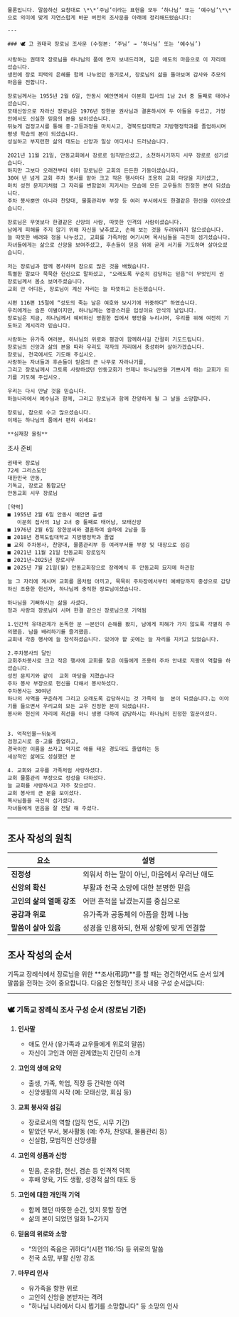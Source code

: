 ```
물론입니다. 말씀하신 요청대로 \*\*‘주님’이라는 표현을 모두 ‘하나님’ 또는 ‘예수님’\*\*으로 의미에 맞게 자연스럽게 바꾼 버전의 조사문을 아래에 정리해드렸습니다:

---

### 🕊 고 권태국 장로님 조사문 (수정본: ‘주님’ → ‘하나님’ 또는 ‘예수님’)

사랑하는 권태국 장로님을 하나님의 품에 먼저 보내드리며, 깊은 애도의 마음으로 이 자리에 섰습니다.
생전에 장로 피택의 은혜를 함께 나누었던 동기로서, 장로님의 삶을 돌아보며 감사와 추모의 마음을 전합니다.

장로님께서는 1955년 2월 6일, 안동시 예안면에서 이분희 집사의 1남 2녀 중 둘째로 태어나셨습니다.
모태신앙으로 자라신 장로님은 1976년 장한분 권사님과 결혼하시어 두 아들을 두셨고, 가정 안에서도 신실한 믿음의 본을 보이셨습니다.
뒤늦게 검정고시를 통해 중·고등과정을 마치시고, 경북도립대학교 지방행정학과를 졸업하시며 평생 학습의 본이 되셨습니다.
성실하고 부지런한 삶의 태도는 신앙과 일상 어디서나 드러났습니다.

2021년 11월 21일, 안동교회에서 장로로 임직받으셨고, 소천하시기까지 시무 장로로 섬기셨습니다.
하지만 그보다 오래전부터 이미 장로님은 교회의 든든한 기둥이셨습니다.
30여 년 넘게 교회 주차 봉사를 맡아 크고 작은 행사마다 조용히 교회 마당을 지키셨고,
마치 성전 문지기처럼 그 자리를 변함없이 지키시는 모습에 모든 교우들의 진정한 본이 되셨습니다.
주차 봉사뿐만 아니라 찬양대, 물품관리부 부장 등 여러 부서에서도 한결같은 헌신을 이어오셨습니다.

장로님은 무엇보다 한결같은 신앙의 사람, 따뜻한 인격의 사람이셨습니다.
남에게 피해를 주지 않기 위해 자신을 낮추셨고, 손해 보는 것을 두려워하지 않으셨습니다.
늘 따뜻한 배려와 정을 나누셨고, 교회를 가족처럼 여기시며 목사님들을 극진히 섬기셨습니다.
자녀들에게는 삶으로 신앙을 보여주셨고, 후손들이 믿음 위에 굳게 서기를 기도하며 살아오셨습니다.

저는 장로님과 함께 봉사하며 참으로 많은 것을 배웠습니다.
특별한 말보다 묵묵한 헌신으로 말하셨고, "오래도록 꾸준히 감당하는 믿음"이 무엇인지 권 장로님께서 몸소 보여주셨습니다.
교회 안 어디든, 장로님이 계신 자리는 늘 따뜻하고 든든했습니다.

시편 116편 15절에 “성도의 죽는 날은 여호와 보시기에 귀중하다” 하였습니다.
우리에게는 슬픈 이별이지만, 하나님께는 영광스러운 입성이요 안식의 날입니다.
장로님은 지금, 하나님께서 예비하신 영원한 집에서 평안을 누리시며, 우리를 위해 여전히 기도하고 계시리라 믿습니다.

사랑하는 유가족 여러분, 하나님의 위로와 평강이 함께하시길 간절히 기도드립니다.
장로님의 신앙과 삶의 본을 따라 우리도 각자의 자리에서 충성하며 살아가겠습니다.
장로님, 천국에서도 기도해 주십시오.
사랑하는 자녀들과 후손들이 믿음의 큰 나무로 자라나기를,
그리고 장로님께서 그토록 사랑하셨던 안동교회가 언제나 하나님만을 기쁘시게 하는 교회가 되기를 기도해 주십시오.

우리는 다시 만날 것을 믿습니다.
하늘나라에서 예수님과 함께, 그리고 장로님과 함께 찬양하게 될 그 날을 소망합니다.

장로님, 참으로 수고 많으셨습니다.
이제는 하나님의 품에서 편히 쉬세요!

**심재창 올림**
```

조사 준비

```
권태국 장로님
72세 그리스도인
대한민국 안동, 
기독교, 장로교 통합교단
안동교회 시무 장로님

[약력]
■ 1955년 2월 6일 안동시 예안면 출생
   이분희 집사의 1남 2녀 중 둘째로 태어남, 모태신앙
■ 1976년 2월 6일 장한분씨와 결혼하여 슬하에 2남을 둠
■ 2018년 경북도립대학교 지방행정학과 졸업
■ 교회 주차봉사, 찬양대, 물품관리부 등 여러부서를 부장 및 대장으로 섬김
■ 2021년 11월 21일 안동교회 장로임직
■ 2021년~2025년 장로시무
■ 2025년 7월 21일(월) 안동교회장으로 장례예식 후 안동교회 묘지에 하관함

늘 그 자리에 계시며 교회를 몸처럼 아끼고, 묵묵히 주차장에서부터 예배당까지 충성으로 감당하신 조용한 헌신자, 하나님께 충직한 장로님이셨습니다.

하나님을 기뻐하시는 삶을 사셨다.
정과 사랑의 장로님이 시며 한결 같으신 장로님으로 기억됨

1.인간적 유대관계가 돈독한 분 ㅡ본인이 손해를 봤지, 남에게 피해가 가지 않도록 각별히 주의했음. 남을 배려하기를 즐겨했음.
교회내 각종 행사에 늘 참석하셨습니다. 있어야 할 곳에는 늘 자리를 지키고 있었습니다.

2.주차봉사의 달인
교회주차봉사로 크고 작은 행사에 교회를 찾은 이들에게 조용히 주차 안내로 지팡이 역할을 하셨습니다.
성전 문지기와 같이  교회 마당을 지켰습니다
주차 봉사 부장으로 헌신을 다해서 봉사하셨다.
주차봉사는 30여년
하나의 사역을 꾸준하게 그리고 오래도록 감당하시는 것 가족의 늘  본이 되셨습니다.는 이야기를 들으면서 우리교회 모든 교우 진정한 본이 되셨습니다.
봉사와 헌신의 자리에 최선을 아니 생명 다하여 감당하시는 하나님의 진정한 일꾼이셨다.


3. 억척인물ㅡ뒤늦게
검정고시로 중·고를 졸업하고,
경국이란 이름을 쓰자고 억지로 애를 태운 경도대도 졸업하는 등
세상적인 삶에도 성실했던 분

4. 교회와 교우를 가족처럼 사랑하셨다.
교회 물품관리 부장으로 정성을 다하셨다.
늘 교회를 사랑하시고 자주 찾으셨다. 
교회 봉사의 큰 본을 보이셨다.
목사님들을 극진히 섬기셨다.
자녀들에게 믿음을 잘 전달 해 주셨다.
```
---
## 조사 작성의 원칙

| 요소               | 설명                        |
| ---------------- | ------------------------- |
| **진정성**          | 외워서 하는 말이 아닌, 마음에서 우러난 애도 |
| **신앙의 확신**       | 부활과 천국 소망에 대한 분명한 믿음      |
| **고인의 삶의 열매 강조** | 어떤 흔적을 남겼는지를 중심으로         |
| **공감과 위로**       | 유가족과 공동체의 아픔을 함께 나눔       |
| **말씀이 살아 있음**    | 성경을 인용하되, 현재 상황에 맞게 연결함   |

## 조사 작성의 순서
기독교 장례식에서 장로님을 위한 \*\*조사(弔詞)\*\*를 할 때는 경건하면서도 순서 있게 말씀을 전하는 것이 중요합니다. 다음은 전형적인 조사 내용 구성 순서입니다:

---

### 🕊️ 기독교 장례식 조사 구성 순서 (장로님 기준)

1. **인사말**

   * 애도 인사 (유가족과 교우들에게 위로의 말씀)
   * 자신이 고인과 어떤 관계였는지 간단히 소개

2. **고인의 생애 요약**

   * 출생, 가족, 학업, 직장 등 간략한 이력
   * 신앙생활의 시작 (예: 모태신앙, 회심 등)

3. **교회 봉사와 섬김**

   * 장로로서의 역할 (임직 연도, 시무 기간)
   * 맡았던 부서, 봉사활동 (예: 주차, 찬양대, 물품관리 등)
   * 신실함, 모범적인 신앙생활

4. **고인의 성품과 신앙**

   * 믿음, 온유함, 헌신, 겸손 등 인격적 덕목
   * 후배 양육, 기도 생활, 성경적 삶의 태도 등

5. **고인에 대한 개인적 기억**

   * 함께 했던 따뜻한 순간, 잊지 못할 장면
   * 삶의 본이 되었던 일화 1\~2가지

6. **믿음의 위로와 소망**

   * “의인의 죽음은 귀하다”(시편 116:15) 등 위로의 말씀
   * 천국 소망, 부활 신앙 강조

7. **마무리 인사**

   * 유가족을 향한 위로
   * 고인의 신앙을 본받자는 격려
   * "하나님 나라에서 다시 뵙기를 소망합니다" 등 소망의 인사
